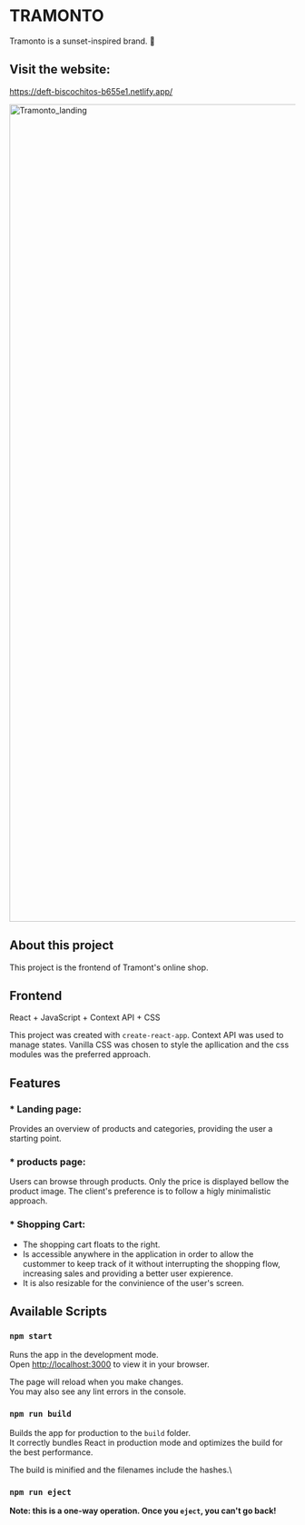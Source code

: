 # TRAMONTO
Tramonto is a sunset-inspired brand. 🌆

## Visit the website:
https://deft-biscochitos-b655e1.netlify.app/

<img width="1440" alt="Tramonto_landing" src="https://github.com/lvbn/Tramonto/assets/65773848/d2701fb3-b430-4006-b48e-29876c8f919f">

## About this project

This project is the frontend of Tramont's online shop. 

## Frontend

React + JavaScript + Context API + CSS

This project was created with `create-react-app`. Context API was used to manage states. Vanilla CSS was chosen to style the apllication and the css modules was the preferred approach.

## Features

### * Landing page:
Provides an overview of products and categories, providing the user a starting point.
### * products page: 
Users can browse through products. Only the price is displayed bellow the product image. The client's preference is to follow a higly minimalistic approach. 
### * Shopping Cart:
- The shopping cart floats to the right. 
- Is accessible anywhere in the application in order to allow the custommer to keep track of it without interrupting the shopping flow, increasing sales and providing a better user expierence. 
- It is also resizable for the convinience of the user's screen.

## Available Scripts

### `npm start`

Runs the app in the development mode.\
Open [http://localhost:3000](http://localhost:3000) to view it in your browser.

The page will reload when you make changes.\
You may also see any lint errors in the console.

### `npm run build`

Builds the app for production to the `build` folder.\
It correctly bundles React in production mode and optimizes the build for the best performance.

The build is minified and the filenames include the hashes.\

### `npm run eject`

**Note: this is a one-way operation. Once you `eject`, you can't go back!**

